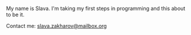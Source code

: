 My name is Slava. I'm taking my first steps in programming and this about to be it.

Contact me: slava.zakharov@mailbox.org
